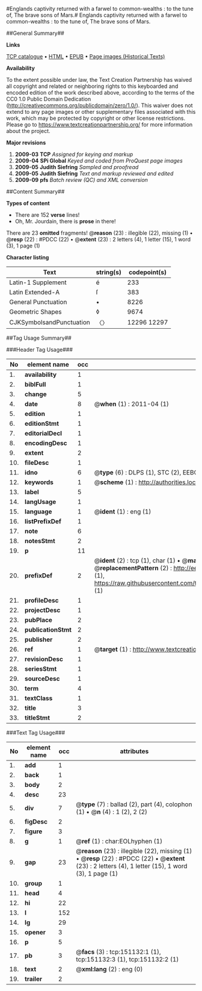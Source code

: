 #Englands captivity returned with a farwel to common-wealths : to the tune of, The brave sons of Mars.#
Englands captivity returned with a farwel to common-wealths : to the tune of, The brave sons of Mars.

##General Summary##

**Links**

[TCP catalogue](http://www.ota.ox.ac.uk/tcp/)  • 
[HTML](http://tei.it.ox.ac.uk/tcp/Texts-HTML/free/A83/A83950.html)  • 
[EPUB](http://tei.it.ox.ac.uk/tcp/Texts-EPUB/free/A83/A83950.epub) • 
[Page images (Historical Texts)](https://historicaltexts.jisc.ac.uk/eebo-42475417e)

**Availability**

To the extent possible under law, the Text Creation Partnership has waived all copyright and related or neighboring rights to this keyboarded and encoded edition of the work described above, according to the terms of the CC0 1.0 Public Domain Dedication (http://creativecommons.org/publicdomain/zero/1.0/). This waiver does not extend to any page images or other supplementary files associated with this work, which may be protected by copyright or other license restrictions. Please go to https://www.textcreationpartnership.org/ for more information about the project.

**Major revisions**

1. __2009-03__ __TCP__ *Assigned for keying and markup*
1. __2009-04__ __SPi Global__ *Keyed and coded from ProQuest page images*
1. __2009-05__ __Judith Siefring__ *Sampled and proofread*
1. __2009-05__ __Judith Siefring__ *Text and markup reviewed and edited*
1. __2009-09__ __pfs__ *Batch review (QC) and XML conversion*

##Content Summary##

**Types of content**

  * There are 152 **verse** lines!
  * Oh, Mr. Jourdain, there is **prose** in there!

There are 23 **omitted** fragments! 
 @__reason__ (23) : illegible (22), missing (1)  •  @__resp__ (22) : #PDCC (22)  •  @__extent__ (23) : 2 letters (4), 1 letter (15), 1 word (3), 1 page (1)

**Character listing**


|Text|string(s)|codepoint(s)|
|---|---|---|
|Latin-1 Supplement|é|233|
|Latin Extended-A|ſ|383|
|General Punctuation|•|8226|
|Geometric Shapes|◊|9674|
|CJKSymbolsandPunctuation|〈〉|12296 12297|

##Tag Usage Summary##

###Header Tag Usage###

|No|element name|occ|attributes|
|---|---|---|---|
|1.|__availability__|1||
|2.|__biblFull__|1||
|3.|__change__|5||
|4.|__date__|8| @__when__ (1) : 2011-04 (1)|
|5.|__edition__|1||
|6.|__editionStmt__|1||
|7.|__editorialDecl__|1||
|8.|__encodingDesc__|1||
|9.|__extent__|2||
|10.|__fileDesc__|1||
|11.|__idno__|6| @__type__ (6) : DLPS (1), STC (2), EEBO-CITATION (1), OCLC (1), VID (1)|
|12.|__keywords__|1| @__scheme__ (1) : http://authorities.loc.gov/ (1)|
|13.|__label__|5||
|14.|__langUsage__|1||
|15.|__language__|1| @__ident__ (1) : eng (1)|
|16.|__listPrefixDef__|1||
|17.|__note__|6||
|18.|__notesStmt__|2||
|19.|__p__|11||
|20.|__prefixDef__|2| @__ident__ (2) : tcp (1), char (1)  •  @__matchPattern__ (2) : ([0-9\-]+):([0-9IVX]+) (1), (.+) (1)  •  @__replacementPattern__ (2) : http://eebo.chadwyck.com/downloadtiff?vid=$1&page=$2 (1), https://raw.githubusercontent.com/textcreationpartnership/Texts/master/tcpchars.xml#$1 (1)|
|21.|__profileDesc__|1||
|22.|__projectDesc__|1||
|23.|__pubPlace__|2||
|24.|__publicationStmt__|2||
|25.|__publisher__|2||
|26.|__ref__|1| @__target__ (1) : http://www.textcreationpartnership.org/docs/. (1)|
|27.|__revisionDesc__|1||
|28.|__seriesStmt__|1||
|29.|__sourceDesc__|1||
|30.|__term__|4||
|31.|__textClass__|1||
|32.|__title__|3||
|33.|__titleStmt__|2||


###Text Tag Usage###

|No|element name|occ|attributes|
|---|---|---|---|
|1.|__add__|1||
|2.|__back__|1||
|3.|__body__|2||
|4.|__desc__|23||
|5.|__div__|7| @__type__ (7) : ballad (2), part (4), colophon (1)  •  @__n__ (4) : 1 (2), 2 (2)|
|6.|__figDesc__|2||
|7.|__figure__|3||
|8.|__g__|1| @__ref__ (1) : char:EOLhyphen (1)|
|9.|__gap__|23| @__reason__ (23) : illegible (22), missing (1)  •  @__resp__ (22) : #PDCC (22)  •  @__extent__ (23) : 2 letters (4), 1 letter (15), 1 word (3), 1 page (1)|
|10.|__group__|1||
|11.|__head__|4||
|12.|__hi__|22||
|13.|__l__|152||
|14.|__lg__|29||
|15.|__opener__|3||
|16.|__p__|5||
|17.|__pb__|3| @__facs__ (3) : tcp:151132:1 (1), tcp:151132:3 (1), tcp:151132:2 (1)|
|18.|__text__|2| @__xml:lang__ (2) : eng (0)|
|19.|__trailer__|2||
